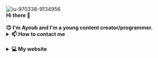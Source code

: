 <img src="https://i.ibb.co/L8Vvtwq/iu-970338-9134956.png" alt="iu-970338-9134956" border="0">
</br>
<strong>Hi there 👋</strong>
</br>
</br>
<strong>🙃 I'm Ayoub and I'm a young content creator/programmer.</strong>
</br>
<details>
<summary>
  <strong>📫 How to contact me</strong>
</summary>
You can contact me via email (<a href="mailto:developersayoub@gmail.com">developersayoub@gmail.com</a>) or in <a href="https://ayoub3332.newgrounds.com">Newgrounds</a>.
</details>
</br>
<details>
<summary>
  <strong>💻 My website</strong>
</summary>
https://cutt.ly/ayoub3332
</details>
<!--
**ayoub3332/ayoub3332** is a ✨ _special_ ✨ repository because its `README.md` (this file) appears on your GitHub profile.

Here are some ideas to get you started:

- 🔭 I’m currently working on ...
- 🌱 I’m currently learning ...
- 👯 I’m looking to collaborate on ...
- 🤔 I’m looking for help with ...
- 💬 Ask me about ...
- 📫 How to reach me: ...
- 😄 Pronouns: ...
- ⚡ Fun fact: ...
-->
